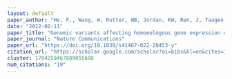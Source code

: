 ```yaml
---
layout: default
paper_author: "He, F,, Wang, W, Rutter, WB, Jordan, KW, Ren, J, Taagen, E, DeWitt, N, Sehgal, D, Sukumaran, S, Dreisigacker, S, Reynolds, M, Halder, J, Sehgal, SK, Liu, S, Chen, J, Fritz, A, Cook, J, Brown-Guedira, G, Pumphrey, M, Carter, A, Sorrells, M, Dubcovsky, J, Hayden, M, Akhunova, A, Morrell, PL, Szabo, L, Rouse, M, Akhunov, E"
date: "2022-02-11"
paper_title: "Genomic variants affecting homoeologous gene expression dosage contribute to agronomic trait variation in allopolyploid wheat"
paper_journal: "Nature Communications"
paper_url: "https://doi.org/10.1038/s41467-022-28453-y"
citation_url: "https://scholar.google.com/scholar?oi=bibs&hl=en&cites=1704259467809055698&as_sdt=5"
cluster: 1704259467809055698
num_citations: "19"
---
```

